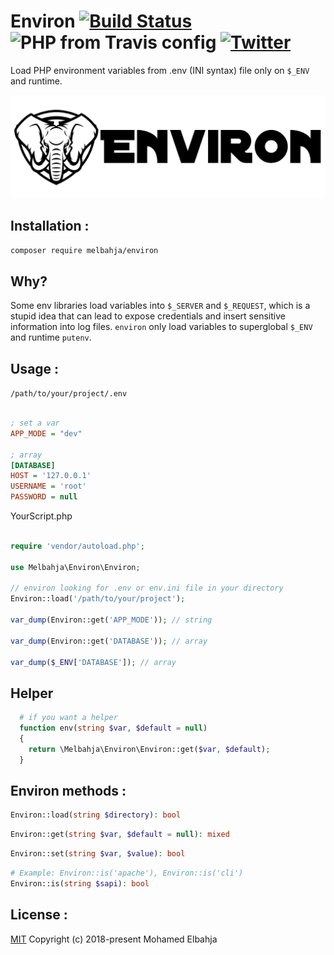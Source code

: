 # Environ [![Build Status](https://img.shields.io/travis/melbahja/environ/master.svg)](https://travis-ci.org/melbahja/environ) ![PHP from Travis config](https://img.shields.io/travis/php-v/melbahja/environ.svg) [![Twitter](https://img.shields.io/twitter/url/https/github.com/melbahja/environ.svg?style=social)](https://twitter.com/intent/tweet?text=Wow:&url=https%3A%2F%2Fgithub.com%2Fmelbahja%2Fenviron)

Load PHP environment variables from .env (INI syntax) file only on `$_ENV` and runtime.

![](environ.jpg?raw=true)

## Installation :

```bash
composer require melbahja/environ
```

## Why?

Some env libraries load variables into `$_SERVER` and `$_REQUEST`, which is a stupid idea that can lead to expose credentials and insert sensitive information into log files. `environ` only load variables to superglobal `$_ENV` and runtime `putenv`.


## Usage :

`/path/to/your/project/.env`

```ini

; set a var
APP_MODE = "dev"

; array
[DATABASE]
HOST = '127.0.0.1'
USERNAME = 'root'
PASSWORD = null

```

YourScript.php
```php

require 'vendor/autoload.php';

use Melbahja\Environ\Environ;

// environ looking for .env or env.ini file in your directory
Environ::load('/path/to/your/project');

var_dump(Environ::get('APP_MODE')); // string

var_dump(Environ::get('DATABASE')); // array

var_dump($_ENV['DATABASE']); // array

```

## Helper

```php
  # if you want a helper
  function env(string $var, $default = null)
  {
    return \Melbahja\Environ\Environ::get($var, $default);
  }
```

## Environ methods :

```php
Environ::load(string $directory): bool
```
```php
Environ::get(string $var, $default = null): mixed
```
```php
Environ::set(string $var, $value): bool
```
```php
# Example: Environ::is('apache'), Environ::is('cli')
Environ::is(string $sapi): bool
```


## License :

[MIT](https://github.com/melbahja/environ/blob/master/LICENSE) Copyright (c) 2018-present Mohamed Elbahja
